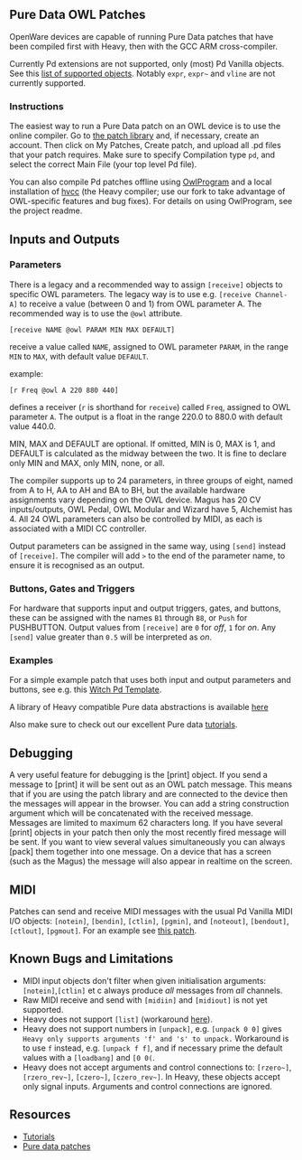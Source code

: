 ## Pure Data OWL Patches

OpenWare devices are capable of running Pure Data patches that have been compiled first with Heavy, then with the GCC ARM cross-compiler.

Currently Pd extensions are not supported, only (most) Pd Vanilla objects. See this [list of supported objects](SupportedObjects.md). Notably `expr`, `expr~` and `vline` are not currently supported.

### Instructions
The easiest way to run a Pure Data patch on an OWL device is to use the online compiler. Go to [the patch library](https://www.rebeltech.org/patch-library/patches/my-patches/) and, if necessary, create an account. Then click on My Patches, Create patch, and upload all .pd files that your patch requires. Make sure to specify Compilation type `pd`, and select the correct Main File (your top level Pd file).

You can also compile Pd patches offline using [OwlProgram](https://github.com/pingdynasty/OwlProgram) and a local installation of [hvcc](https://github.com/pingdynasty/hvcc.git) (the Heavy compiler; use our fork to take advantage of OWL-specific features and bug fixes). For details on using OwlProgram, see the project readme.

## Inputs and Outputs

### Parameters
There is a legacy and a recommended way to assign `[receive]` objects to specific OWL parameters. The legacy way is to use e.g. `[receive Channel-A]` to receive a value (between 0 and 1) from OWL parameter A. The recommended way is to use the `@owl` attribute.

    [receive NAME @owl PARAM MIN MAX DEFAULT]

receive a value called `NAME`, assigned to OWL parameter `PARAM`, in the range `MIN` to `MAX`, with default value `DEFAULT`.

example:

    [r Freq @owl A 220 880 440]

defines a receiver (`r` is shorthand for `receive`) called `Freq`, assigned to OWL parameter `A`. The output is a float in the range 220.0 to 880.0 with default value 440.0.

MIN, MAX and DEFAULT are optional. If omitted, MIN is 0, MAX is 1, and DEFAULT is calculated as the midway between the two. It is fine to declare only MIN and MAX, only MIN, none, or all.

The compiler supports up to 24 parameters, in three groups of eight, named from A to H, AA to AH and BA to BH, but the available hardware assignments vary depending on the OWL device. Magus has 20 CV inputs/outputs, OWL Pedal, OWL Modular and Wizard have 5, Alchemist has 4. All 24 OWL parameters can also be controlled by MIDI, as each is associated with a MIDI CC controller.

Output parameters can be assigned in the same way, using `[send]` instead of `[receive]`. The compiler will add `>` to the end of the parameter name, to ensure it is recognised as an output.

### Buttons, Gates and Triggers
For hardware that supports input and output triggers, gates, and buttons, these can be assigned with the names `B1` through `B8`, or `Push` for PUSHBUTTON. Output values from `[receive]` are `0` for *off*, `1` for *on*. Any `[send]` value greater than `0.5` will be interpreted as *on*. 

### Examples

For a simple example patch that uses both input and output parameters and buttons, see e.g. this [Witch Pd Template](https://www.rebeltech.org/patch-library/patch/Witch_Template).

A library of Heavy compatible Pure data abstractions is available [here](https://github.com/enzienaudio/heavylib)

Also make sure to check out our excellent Pure data [tutorials](https://www.rebeltech.org/tutorials/).

## Debugging

A very useful feature for debugging is the [print] object. If you send a message to [print] it will be sent out as an OWL patch message. This means that if you are using the patch library and are connected to the device then the messages will appear in the browser. You can add a string construction argument which will be concatenated with the received message.
Messages are limited to maximum 62 characters long. If you have several [print] objects in your patch then only the most recently fired message will be sent. If you want to view several values simultaneously you can always [pack] them together into one message. On a device that has a screen (such as the Magus) the message will also appear in realtime on the screen.


## MIDI

Patches can send and receive MIDI messages with the usual Pd Vanilla MIDI I/O objects: `[notein]`, `[bendin]`, `[ctlin]`, `[pgmin]`, and `[noteout]`, `[bendout]`, `[ctlout]`, `[pgmout]`.
For an example see [this patch](https://www.rebeltech.org/patch-library/patch/PD_MIDI).

## Known Bugs and Limitations

* MIDI input objects don't filter when given initialisation arguments: `[notein]`,`[ctlin]` et c always produce *all* messages from *all* channels.
* Raw MIDI receive and send with `[midiin]` and `[midiout]` is not yet supported.
* Heavy does not support `[list]` (workaround [here](https://forum.pdpatchrepo.info/topic/12820/replacement-for-list/3)).
* Heavy does not support numbers in `[unpack]`, e.g. `[unpack 0 0]` gives `Heavy only supports arguments 'f' and 's' to unpack.` Workaround is to use `f` instead, e.g. `[unpack f f]`, and if necessary prime the default values with a `[loadbang]` and `[0 0(`.
* Heavy does not accept arguments and control connections to: `[rzero~]`, `[rzero_rev~]`, `[czero~]`, `[czero_rev~]`. In Heavy, these objects accept only signal inputs. Arguments and control connections are ignored.


## Resources

* [Tutorials](https://www.rebeltech.org/tutorials/)
* [Pure data patches](https://www.rebeltech.org/patch-library/patches/tags/Pure%20Data)